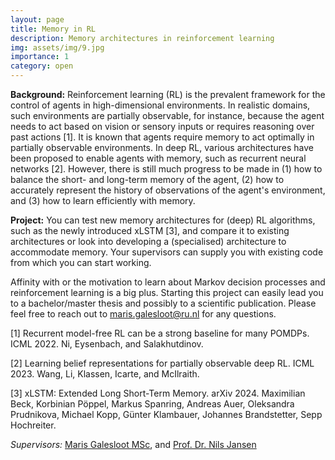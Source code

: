 ```yaml
---
layout: page
title: Memory in RL
description: Memory architectures in reinforcement learning
img: assets/img/9.jpg
importance: 1
category: open
---
```


**Background:** Reinforcement learning (RL) is the prevalent framework for the control of agents in high-dimensional environments. In realistic domains, such environments are partially observable, for instance, because the agent needs to act based on vision or sensory inputs or requires reasoning over past actions [1]. It is known that agents require memory to act optimally in partially observable environments. In deep RL, various architectures have been proposed to enable agents with memory, such as recurrent neural networks [2]. However, there is still much progress to be made in (1) how to balance the short- and long-term memory of the agent, (2) how to accurately represent the history of observations of the agent's environment, and (3) how to learn efficiently with memory.

**Project:** You can test new memory architectures for (deep) RL algorithms, such as the newly introduced xLSTM [3], and compare it to existing architectures or look into developing a (specialised) architecture to accommodate memory. Your supervisors can supply you with existing code from which you can start working.

Affinity with or the motivation to learn about Markov decision processes and reinforcement learning is a big plus. Starting this project can easily lead you to a bachelor/master thesis and possibly to a scientific publication. Please feel free to reach out to maris.galesloot@ru.nl for any questions.

[1] Recurrent model-free RL can be a strong baseline for many POMDPs. ICML 2022. Ni, Eysenbach, and Salakhutdinov.

[2] Learning belief representations for partially observable deep RL. ICML 2023. Wang, Li, Klassen, Icarte, and McIlraith. 

[3] xLSTM: Extended Long Short-Term Memory. arXiv 2024. Maximilian Beck, Korbinian Pöppel, Markus Spanring, Andreas Auer, Oleksandra Prudnikova, Michael Kopp, Günter Klambauer, Johannes Brandstetter, Sepp Hochreiter.

*Supervisors:* [Maris Galesloot MSc](https://marisgg.github.io/), and [Prof. Dr. Nils Jansen](https://nilsjansen.org/)
